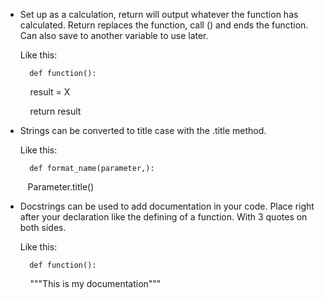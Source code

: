 - Set up as a calculation, return will output whatever the function has calculated. Return replaces the function, call () and ends the function. Can also save to another variable to use later.  
    
    Like this:  
    
	    def function(): 
    
        result = X 
    
        return result 
    
- Strings can be converted to title case with the .title method.  
    
    Like this:  
    
	    def format_name(parameter,): 
    
       Parameter.title() 
    
- Docstrings can be used to add documentation in your code. Place right after your declaration like the defining of a function. With 3 quotes on both sides.  
    
    Like this: 
    
	    def function(): 
    
        """This is my documentation"""